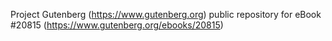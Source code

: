 Project Gutenberg (https://www.gutenberg.org) public repository for eBook #20815 (https://www.gutenberg.org/ebooks/20815)
